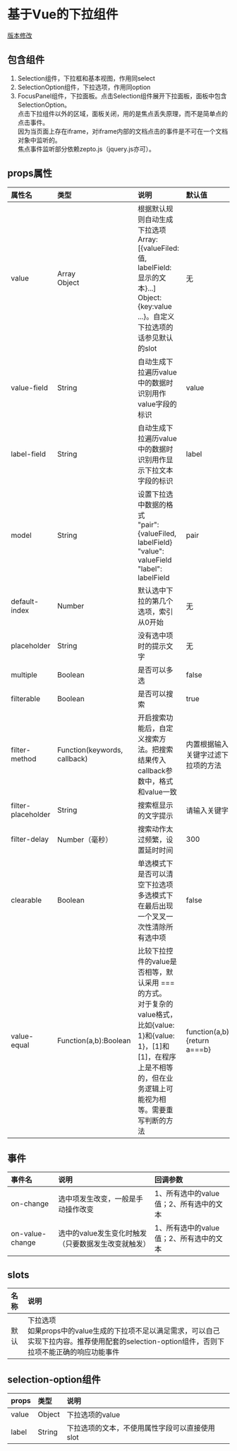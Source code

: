 # 基于Vue的下拉组件
[版本修改](./versions.md)

## 包含组件
  1. Selection组件，下拉框和基本视图，作用同select
  2. SelectionOption组件，下拉选项，作用同option
  3. FocusPanel组件，下拉面板。点击Selection组件展开下拉面板，面板中包含SelectionOption。<br>
    点击下拉组件以外的区域，面板关闭，用的是焦点丢失原理，而不是简单点的点击事件。<br>
    因为当页面上存在iframe，对iframe内部的文档点击的事件是不可在一个文档对象中监听的。<br>
    焦点事件监听部分依赖zepto.js（jquery.js亦可）。

## props属性
| 属性名 | 类型 | 说明 | 默认值 |
| :-- | :-- | :-- | :-- |
| value | Array<br>Object | 根据默认规则自动生成下拉选项<br>Array:[{valueFiled: 值, labelField: 显示的文本}...]<br>Object:{key:value ...}。自定义下拉选项的话参见默认的slot | 无 |
| value-field | String | 自动生成下拉遍历value中的数据时识别用作value字段的标识 | value |
| label-field | String | 自动生成下拉遍历value中的数据时识别用作显示下拉文本字段的标识 | label |
| model | String | 设置下拉选中数据的格式<br>"pair": {valueFiled, labelField}<br>"value": valueField<br>"label": labelField | pair |
| default-index | Number | 默认选中下拉的第几个选项，索引从0开始 | 无 |
| placeholder | String | 没有选中项时的提示文字 | 无 |
| multiple | Boolean | 是否可以多选 | false |
| filterable | Boolean | 是否可以搜索 | true |
| filter-method | Function(keywords, callback) | 开启搜索功能后，自定义搜索方法。把搜索结果传入callback参数中，格式和value一致 | 内置根据输入关键字过滤下拉项的方法 |
| filter-placeholder | String | 搜索框显示的文字提示 | 请输入关键字 |
| filter-delay | Number（毫秒） | 搜索动作太过频繁，设置延时时间 | 300 |
| clearable | Boolean | 单选模式下是否可以清空下拉选项<br>多选模式下在最后出现一个叉叉一次性清除所有选中项 | false |
| value-equal | Function(a,b):Boolean | 比较下拉控件的value是否相等，默认采用 === 的方式。<br>对于复杂的value格式，比如{value: 1}和{value: 1}，[1]和[1]，在程序上是不相等的，但在业务逻辑上可能视为相等。需要重写判断的方法 | function(a,b){return a===b} |

## 事件
| 事件名 | 说明 | 回调参数 |
| :-- | :-- | :-- |
| on-change | 选中项发生改变，一般是手动操作改变 | 1、所有选中的value值；2、所有选中的文本 |
| on-value-change | 选中的value发生变化时触发（只要数据发生改变就触发） | 1、所有选中的value值；2、所有选中的文本 |

## slots
| 名称 | 说明 |
| :-- | :-- |
| 默认 | 下拉选项<br>如果props中的value生成的下拉项不足以满足需求，可以自己实现下拉内容。推荐使用配套的selection-option组件，否则下拉项不能正确的响应功能事件 |

## selection-option组件
| props | 类型 | 说明 |
| :--  | :-- | :-- |
| value | Object | 下拉选项的value |
| label | String | 下拉选项的文本，不使用属性字段可以直接使用slot |
